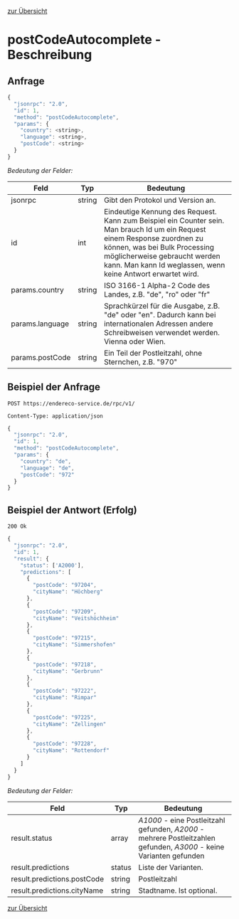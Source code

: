 [zur Übersicht](../readme.md)

# postCodeAutocomplete - Beschreibung

## Anfrage

```javascript
{
  "jsonrpc": "2.0",
  "id": 1,
  "method": "postCodeAutocomplete",
  "params": {
    "country": <string>,
    "language": <string>,
    "postCode": <string>
  }  
}
```

*Bedeutung der Felder:*

| Feld | Typ | Bedeutung |
| ---- | --- | --------- |
| jsonrpc | string | Gibt den Protokol und Version an. |
| id | int | Eindeutige Kennung des Request. Kann zum Beispiel ein Counter sein. Man brauch Id um ein Request einem Response zuordnen zu können, was bei Bulk Processing möglicherweise gebraucht werden kann. Man kann Id weglassen, wenn keine Antwort erwartet wird. |
| params.country | string | ISO 3166-1 Alpha-2 Code des Landes, z.B. "de", "ro" oder "fr" |
| params.language | string | Sprachkürzel für die Ausgabe, z.B. "de" oder "en". Dadurch kann bei internationalen Adressen andere Schreibweisen verwendet werden. Vienna oder Wien. |
| params.postCode | string | Ein Teil der Postleitzahl, ohne Sternchen, z.B. "970" |

## Beispiel der Anfrage

```
POST https://endereco-service.de/rpc/v1/

Content-Type: application/json
```

```javascript
{
  "jsonrpc": "2.0",
  "id": 1,
  "method": "postCodeAutocomplete",
  "params": {
    "country": "de",
    "language": "de",
    "postCode": "972"
  }
}
```

## Beispiel der Antwort (Erfolg)

```
200 Ok
```

```javascript
{
  "jsonrpc": "2.0",
  "id": 1,
  "result": {
    "status": ['A2000'],
    "predictions": [
      {
        "postCode": "97204",
        "cityName": "Höchberg"
      },
      {
        "postCode": "97209",
        "cityName": "Veitshöchheim"
      },
      {
        "postCode": "97215",
        "cityName": "Simmershofen"
      },
      {
        "postCode": "97218",
        "cityName": "Gerbrunn"
      },
      {
        "postCode": "97222",
        "cityName": "Rimpar"
      },
      {
        "postCode": "97225",
        "cityName": "Zellingen"
      },
      {
        "postCode": "97228",
        "cityName": "Rottendorf"
      }
    ]
  }
}
```

*Bedeutung der Felder:*

| Feld | Typ | Bedeutung |
| ---- | --- | --------- |
| result.status | array | *A1000* - eine Postleitzahl gefunden, *A2000* - mehrere Postleitzahlen gefunden, *A3000* - keine Varianten gefunden |
| result.predictions | status | Liste der Varianten. |
| result.predictions.postCode | string | Postleitzahl |
| result.predictions.cityName | string | Stadtname. Ist optional. |


[zur Übersicht](../readme.md)
